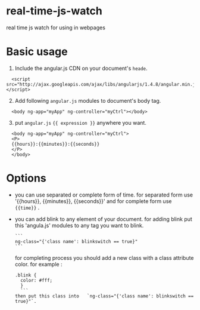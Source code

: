 # real-time-js-watch
real time js watch for using in webpages
# Basic usage
1. Include the angular.js CDN on your document's `heade`.

  ```
    <script src="http://ajax.googleapis.com/ajax/libs/angularjs/1.4.8/angular.min.js"></script>
  ```
2. Add following `angular.js` modules to document's body tag.

  ```
    <body ng-app="myApp" ng-controller="myCtrl"></body>
  ```
3. put `angular.js` `{{ expression }}` anywhere you want.

  ```
    <body ng-app="myApp" ng-controller="myCtrl">
    <P>
    {{hours}}:{{minutes}}:{{seconds}}
    </P>
    </body>
  ```
# Options
  - you can use separated or complete form of time. for separated form use '{{hours}}, {{minutes}}, {{seconds}}' and for complete form use `{{time}}` . 
  - you can add blink to any element of your document. 
      for adding blink put this 'angula.js' modules to any tag you want to blink.
  
        ```
        ng-class="{'class name': blinkswitch == true}"
        ```
      for completing process you should add a new class with a class attribute  color. for example :
      
      ```
      .blink {
        color: #fff; 
        }
        ```
      then put this class into   `ng-class="{'class name': blinkswitch == true}"`.
